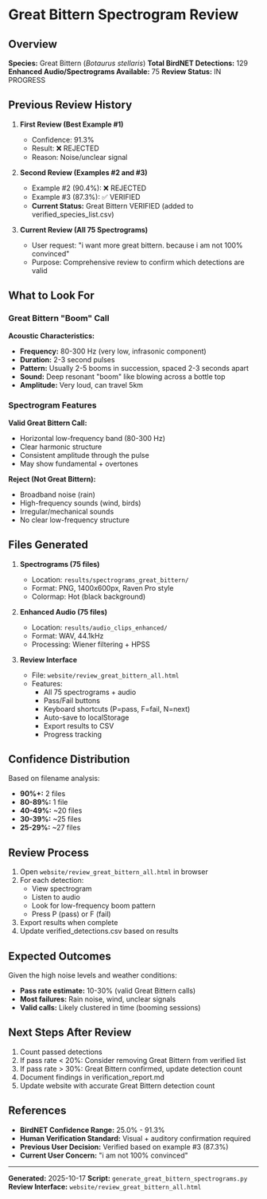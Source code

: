 # Great Bittern Spectrogram Review

## Overview

**Species:** Great Bittern (*Botaurus stellaris*)
**Total BirdNET Detections:** 129
**Enhanced Audio/Spectrograms Available:** 75
**Review Status:** IN PROGRESS

## Previous Review History

1. **First Review (Best Example #1)**
   - Confidence: 91.3%
   - Result: ❌ REJECTED
   - Reason: Noise/unclear signal

2. **Second Review (Examples #2 and #3)**
   - Example #2 (90.4%): ❌ REJECTED
   - Example #3 (87.3%): ✅ VERIFIED
   - **Current Status:** Great Bittern VERIFIED (added to verified_species_list.csv)

3. **Current Review (All 75 Spectrograms)**
   - User request: "i want more great bittern. because i am not 100% convinced"
   - Purpose: Comprehensive review to confirm which detections are valid

## What to Look For

### Great Bittern "Boom" Call

**Acoustic Characteristics:**
- **Frequency:** 80-300 Hz (very low, infrasonic component)
- **Duration:** 2-3 second pulses
- **Pattern:** Usually 2-5 booms in succession, spaced 2-3 seconds apart
- **Sound:** Deep resonant "boom" like blowing across a bottle top
- **Amplitude:** Very loud, can travel 5km

### Spectrogram Features

**Valid Great Bittern Call:**
- Horizontal low-frequency band (80-300 Hz)
- Clear harmonic structure
- Consistent amplitude through the pulse
- May show fundamental + overtones

**Reject (Not Great Bittern):**
- Broadband noise (rain)
- High-frequency sounds (wind, birds)
- Irregular/mechanical sounds
- No clear low-frequency structure

## Files Generated

1. **Spectrograms (75 files)**
   - Location: `results/spectrograms_great_bittern/`
   - Format: PNG, 1400x600px, Raven Pro style
   - Colormap: Hot (black background)

2. **Enhanced Audio (75 files)**
   - Location: `results/audio_clips_enhanced/`
   - Format: WAV, 44.1kHz
   - Processing: Wiener filtering + HPSS

3. **Review Interface**
   - File: `website/review_great_bittern_all.html`
   - Features:
     - All 75 spectrograms + audio
     - Pass/Fail buttons
     - Keyboard shortcuts (P=pass, F=fail, N=next)
     - Auto-save to localStorage
     - Export results to CSV
     - Progress tracking

## Confidence Distribution

Based on filename analysis:
- **90%+:** 2 files
- **80-89%:** 1 file
- **40-49%:** ~20 files
- **30-39%:** ~25 files
- **25-29%:** ~27 files

## Review Process

1. Open `website/review_great_bittern_all.html` in browser
2. For each detection:
   - View spectrogram
   - Listen to audio
   - Look for low-frequency boom pattern
   - Press P (pass) or F (fail)
3. Export results when complete
4. Update verified_detections.csv based on results

## Expected Outcomes

Given the high noise levels and weather conditions:
- **Pass rate estimate:** 10-30% (valid Great Bittern calls)
- **Most failures:** Rain noise, wind, unclear signals
- **Valid calls:** Likely clustered in time (booming sessions)

## Next Steps After Review

1. Count passed detections
2. If pass rate < 20%: Consider removing Great Bittern from verified list
3. If pass rate > 30%: Great Bittern confirmed, update detection count
4. Document findings in verification_report.md
5. Update website with accurate Great Bittern detection count

## References

- **BirdNET Confidence Range:** 25.0% - 91.3%
- **Human Verification Standard:** Visual + auditory confirmation required
- **Previous User Decision:** Verified based on example #3 (87.3%)
- **Current User Concern:** "i am not 100% convinced"

---

**Generated:** 2025-10-17
**Script:** `generate_great_bittern_spectrograms.py`
**Review Interface:** `website/review_great_bittern_all.html`
